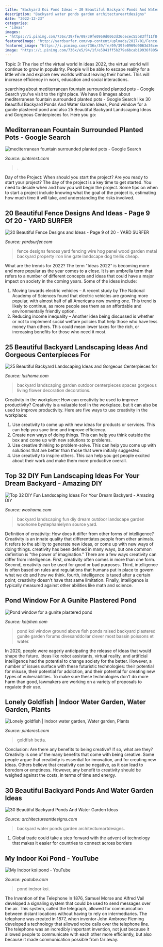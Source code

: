 ```yaml
---
title: "Backyard Koi Pond Ideas ~ 30 Beautiful Backyard Ponds And Water Garden Ideas"
description: "Backyard water ponds garden architectureartdesigns"
date: "2022-12-23"
categories:
- "ideas"
images:
- "https://i.pinimg.com/736x/39/fe/09/39fe0969d0063d36cecec55b83ff11f8--fish-in-a-bowl-betta-fish.jpg"
featuredImage: "http://yardsurfer.com/wp-content/uploads/2017/01/Fence-Designs-and-Ideas-9.jpg"
featured_image: "https://i.pinimg.com/736x/39/fe/09/39fe0969d0063d36cecec55b83ff11f8--fish-in-a-bowl-betta-fish.jpg"
image: "https://i.pinimg.com/736x/e5/94/1f/e5941ff5b279e6bcab19936f805e75a2.jpg"
---
```



Topic 3: The rise of the virtual world
In ideas 2022, the virtual world will continue to grow in popularity. People will be able to escape reality for a little while and explore new worlds without leaving their homes. This will increase efficiency in work, education and social interactions.

	

		
searching about mediterranean fountain surrounded planted pots - Google Search you've visit to the right place. We have 8 Images about mediterranean fountain surrounded planted pots - Google Search like 30 Beautiful Backyard Ponds And Water Garden Ideas, Pond window for a gunite plastered pond and also 25 Beautiful Backyard Landscaping Ideas and Gorgeous Centerpieces for. Here you go:
		
    
## Mediterranean Fountain Surrounded Planted Pots - Google Search

<img loading=lazy src="https://i.pinimg.com/736x/e5/94/1f/e5941ff5b279e6bcab19936f805e75a2.jpg" onerror="this.onerror=null;this.src='https://tse1.mm.bing.net/th?id=OIP.ZEuBGzhSH96CvD6Yk1VUWwHaLH&amp;pid=15.1';" alt="mediterranean fountain surrounded planted pots - Google Search">

_Source: pinterest.com_

>. 

	

Day of the Project: When should you start the project?
Are you ready to start your project? The day of the project is a key time to get started. You need to decide when and how you will begin the project. Some tips on when to start a project include knowing what the goal of the project is, estimating how much time it will take, and understanding the risks involved.

    
## 20 Beautiful Fence Designs And Ideas - Page 9 Of 20 - YARD SURFER

<img loading=lazy src="http://yardsurfer.com/wp-content/uploads/2017/01/Fence-Designs-and-Ideas-9.jpg" onerror="this.onerror=null;this.src='https://tse1.mm.bing.net/th?id=OIP.if5lF0GvUAqHfvhkq7T5TQHaNK&amp;pid=15.1';" alt="20 Beautiful Fence Designs and Ideas - Page 9 of 20 - YARD SURFER">

_Source: yardsurfer.com_

>fence designs fences yard fencing wire hog panel wood garden metal backyard property iron line gate landscape dog trellis cheap. 

	

What are the trends for 2022?
The term "Ideas 2022" is becoming more and more popular as the year comes to a close. It is an umbrella term that refers to a number of different concepts and ideas that could have a major impact on society in the coming years. Some of the ideas include: 
1) Moving towards electric vehicles – A recent study by The National Academy of Sciences found that electric vehicles are growing more popular, with almost half of all Americans now owning one. This trend is likely to continue, as more people see them as an affordable and environmentally friendly option. 
2) Reducing income inequality – Another idea being discussed is whether or not to implement social welfare policies that help those who have less money than others. This could mean lower taxes for the rich, or increasing benefits for those who need it most.

    
## 25 Beautiful Backyard Landscaping Ideas And Gorgeous Centerpieces For

<img loading=lazy src="http://www.lushome.com/wp-content/uploads/2013/05/backyard-landscaping-ideas-garden-decorations-12.jpg" onerror="this.onerror=null;this.src='https://tse4.mm.bing.net/th?id=OIP.AGQ56tQs7oWi5XdH4RclzwHaJ3&amp;pid=15.1';" alt="25 Beautiful Backyard Landscaping Ideas and Gorgeous Centerpieces for">

_Source: lushome.com_

>backyard landscaping garden outdoor centerpieces spaces gorgeous living flower decoration decorations. 

	

Creativity in the workplace: How can creativity be used to improve productivity?
Creativity is a valuable tool in the workplace, but it can also be used to improve productivity. Here are five ways to use creativity in the workplace: 
1. Use creativity to come up with new ideas for products or services. This can help you save time and improve efficiency. 
2. Create new ways of doing things. This can help you think outside the box and come up with new solutions to problems. 
3. Use creative thinking to problem-solve. This can help you come up with solutions that are better than those that were initially suggested. 
4. Use creativity to inspire others. This can help you get people excited about their work and make them more productive overall. 

    
## Top 32 DIY Fun Landscaping Ideas For Your Dream Backyard - Amazing DIY

<img loading=lazy src="http://www.woohome.com/wp-content/uploads/2015/04/backyard-landscaping-woohome-10-2.jpg" onerror="this.onerror=null;this.src='https://tse4.mm.bing.net/th?id=OIP.UmfaCyxw60AqDAaOh4uIqQHaLB&amp;pid=15.1';" alt="Top 32 DIY Fun Landscaping Ideas For Your Dream Backyard - Amazing DIY">

_Source: woohome.com_

>backyard landscaping fun diy dream outdoor landscape garden woohome bystephanielynn source yard. 

	

Definition of creativity: How does it differ from other forms of intelligence?
Creativity is an innate quality that differentiates people from other animals. It refers to the ability to generate new ideas, or come up with new ways of doing things. creativity has been defined in many ways, but one common definition is "the power of imagination." There are a few ways creativity can differ from intelligence. First, creativity often comes in more than one form. Second, creativity can be used for good or bad purposes. Third, intelligence is often based on rules and regulations that humans put in place to govern what we do and how we think. fourth, intelligence is taxed after a certain point; creativity doesn't have that same limitation. Finally, intelligence is typically measured against other abilities like math and science.

    
## Pond Window For A Gunite Plastered Pond

<img loading=lazy src="https://www.koiphen.com/forums/attachment.php?attachmentid=432458&amp;stc=1&amp;d=1330192395" onerror="this.onerror=null;this.src='https://tse1.mm.bing.net/th?id=OIP.PSehdcfiJMHk4LHfJlSDfAHaE8&amp;pid=15.1';" alt="Pond window for a gunite plastered pond">

_Source: koiphen.com_

>pond koi window ground above fish ponds raised backyard plastered gunite garden forums divesanddollar clever most bassin poissons et water. 

	

In 2020, people were eagerly anticipating the release of ideas that would shape the future. Ideas like robot assistants, virtual reality, and artificial intelligence had the potential to change society for the better. However, a number of issues surface with these futuristic technologies: their potential for misuse, their potential for addiction, and their potential for creating new types of vulnerabilities. To make sure these technologies don't do more harm than good, lawmakers are working on a variety of proposals to regulate their use.

    
## Lonely Goldfish | Indoor Water Garden, Water Garden, Plants

<img loading=lazy src="https://i.pinimg.com/736x/39/fe/09/39fe0969d0063d36cecec55b83ff11f8--fish-in-a-bowl-betta-fish.jpg" onerror="this.onerror=null;this.src='https://tse3.mm.bing.net/th?id=OIP.qGlV2iyR6WWpax82uq-hMwHaJ3&amp;pid=15.1';" alt="Lonely goldfish | Indoor water garden, Water garden, Plants">

_Source: pinterest.com_

>goldfish betta. 

	

Conclusion: Are there any benefits to being creative? If so, what are they?
Creativity is one of the many benefits that come with being creative. Some people argue that creativity is essential for innovation, and for creating new ideas. Others believe that creativity can be negative, as it can lead to boredom or emptiness. However, any benefit to creativity should be weighed against the costs, in terms of time and energy.

    
## 30 Beautiful Backyard Ponds And Water Garden Ideas

<img loading=lazy src="https://www.architectureartdesigns.com/wp-content/uploads/2013/04/Backyard-ArchitectureArtDesigns-31.jpg" onerror="this.onerror=null;this.src='https://tse3.mm.bing.net/th?id=OIP.U-Mn4mR8Vuvn-bTHQiMaYAHaK9&amp;pid=15.1';" alt="30 Beautiful Backyard Ponds And Water Garden Ideas">

_Source: architectureartdesigns.com_

>backyard water ponds garden architectureartdesigns. 

	

1. Global trade could take a step forward with the advent of technology that makes it easier for countries to connect across borders 

    
## My Indoor Koi Pond - YouTube

<img loading=lazy src="https://i.ytimg.com/vi/8XGfC_G7AeA/maxresdefault.jpg" onerror="this.onerror=null;this.src='https://tse4.mm.bing.net/th?id=OIP.zh_M7S_mRuBcK8OT9PbDywHaEK&amp;pid=15.1';" alt="My Indoor koi pond - YouTube">

_Source: youtube.com_

>pond indoor koi. 

	

The Invention of the Telephone
In 1876, Samuel Morse and Alfred Vail developed a signaling system that could be used to send messages over the air. This system, called the telegraph, allowed for communication between distant locations without having to rely on intermediaries. The telephone was created in 1877, when inventor John Ambrose Fleming developed a technology that allowed voice calls over the telephone line. The telephone was an incredibly important invention, not just because it allowed people to communicate with each other more efficiently, but also because it made communication possible from far away.

